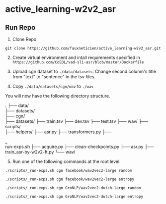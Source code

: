# active_learning-w2v2_asr


## Run Repo
1. Clone Repo

```
git clone https://github.com/fauxneticien/active_learning-w2v2_asr.git
```

2. Create virtual environment and intall requirements specified in `https://github.com/CoEDL/vad-sli-asr/blob/master/Dockerfile`

3. Upload cgn dataset to `./data/datasets`. Change second column's title from "text" to "sentence" in the tsv files.

4. Copy `./data/datasets/cgn/wav` to `./wav`

You will now have the following directory structure.

.
    ├── data/                       
        ├── datasets/                 
            ├── cgn/  
              ├── datasets/
                ├── train.tsv
                ├── dev.tsv
                ├── test.tsv
              ├── wav/
    ├── scripts/  
        ├── helpers/
          ├── asr.py
          ├── transformers.py
        ├── <div>_</div>run-exps.sh
        ├── acquire.py
        ├── clean-checkpoints.py
        ├── asr.py
        ├── train_asr-by-w2v2-ft.py
    └── wav/                     

5. Run one of the following commands at the root level.

```
./scripts/_run-exps.sh cgn facebook/wav2vec2-large random   

./scripts/_run-exps.sh cgn facebook/wav2vec2-large entropy   

./scripts/_run-exps.sh cgn GroNLP/wav2vec2-dutch-large random   

./scripts/_run-exps.sh cgn GroNLP/wav2vec2-dutch-large entropy   
```
